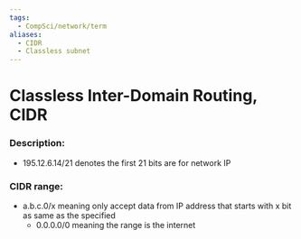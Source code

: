 ```yaml
---
tags:
  - CompSci/network/term
aliases:
  - CIDR
  - Classless subnet
---
```

# Classless Inter-Domain Routing, CIDR
### Description:
- 195.12.6.14/21 denotes the first 21 bits are for network IP
### CIDR range:
- a.b.c.0/x meaning only accept data from IP address that starts with x bit as same as the specified
	- 0.0.0.0/0 meaning the range is the internet
### 
